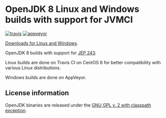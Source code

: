 OpenJDK 8 Linux and Windows builds with support for JVMCI
=========================================================

[![travis](https://travis-ci.org/ojdkbuild/contrib_graal-jvmci-8-ci.svg?branch=jdk8u171-b11_jvmci-0.45)](https://travis-ci.org/ojdkbuild/contrib_graal-jvmci-8-ci/builds)
[![appveyor](https://ci.appveyor.com/api/projects/status/github/ojdkbuild/contrib_graal-jvmci-8-ci?svg=true)](https://ci.appveyor.com/project/ojdkbuild/contrib-graal-jvmci-8-ci)

[Downloads for Linux and Windows](https://github.com/ojdkbuild/contrib_graal-jvmci-8-ci/releases).

OpenJDK 8 builds with support for [JEP 243](http://openjdk.java.net/jeps/243).

Linux builds are done on Travis CI on CentOS 6 for better compatibility with various Linux distributions.

Windows builds are done on AppVeyor.

License information
-------------------

OpenJDK binaries are released under the [GNU GPL v. 2 with classpath exception](https://github.com/ojdkbuild/contrib_jdk8u-ci/blob/master/LICENSE).

